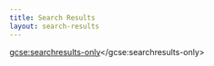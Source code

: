 ```yaml
---
title: Search Results
layout: search-results
---
```

<script>
    (function() {
        var cx = '013699703217164175118:veyyqmfmpj4';
        var gcse = document.createElement('script');
        gcse.type = 'text/javascript';
        gcse.async = true;
        gcse.src = 'https://cse.google.com/cse.js?cx=' + cx;
        var s = document.getElementsByTagName('script')[0];
        s.parentNode.insertBefore(gcse, s);
    })();
</script>

<!-- These styles fix CSE and Bootstrap 3 conflict -->
<style type="text/css">
    .reset-box-sizing, .reset-box-sizing *, .reset-box-sizing *:before, .reset-box-sizing *:after,  .gsc-inline-block
    {
        -webkit-box-sizing: content-box;
        -moz-box-sizing: content-box;
        box-sizing: content-box;
    }
    input.gsc-input, .gsc-input-box, .gsc-input-box-hover, .gsc-input-box-focus, .gsc-search-button
    {
        box-sizing: content-box;
        line-height: normal;
    }
</style>

<gcse:searchresults-only></gcse:searchresults-only>
